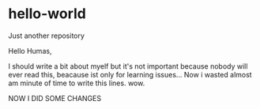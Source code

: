 # hello-world
Just another repository

Hello Humas,

I should write a bit about myelf but it's not important because nobody will ever read this, beacause ist only for learning issues...
Now i wasted almost am minute of time to write this lines. wow.


NOW I DID SOME CHANGES 
